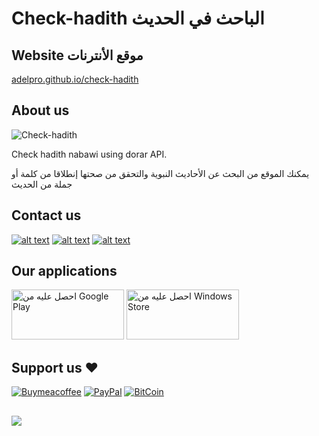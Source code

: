 # Check-hadith الباحث في الحديث

## Website موقع الأنترنات
<a href="https://adelpro.github.io/check-hadith/index.html" target="_blank">adelpro.github.io/check-hadith</a>

## About us

![Check-hadith](https://adelpro.github.io/check-hadith/images/256x256.png)

Check hadith nabawi using dorar API.


يمكنك الموقع من البحث عن الأحاديث النبوية والتحقق من صحتها إنطلاقا من كلمة أو جملة من الحديث

[1.1]: http://i.imgur.com/tXSoThF.png (twitter icon with padding)
[2.1]: http://i.imgur.com/P3YfQoD.png (facebook icon with padding)
[3.1]: http://i.imgur.com/0o48UoR.png (github icon with padding)

[1]: https://www.twitter.com/quranipfs
[2]: https://www.facebook.com/wathakker.wakf
[3]: https://github.com/adelpro/check-hadith


## Contact us
 
[![alt text][1.1]][1]
[![alt text][2.1]][2]
[![alt text][3.1]][3]

## Our applications

<a href="https://play.google.com/store/apps/details?id=app.web.checkhadith.twa&amp;pcampaignid=pcampaignidMKT-Other-global-all-co-prtnr-py-PartBadge-Mar2515-1"><img alt="احصل عليه من Google Play" src="https://play.google.com/intl/en_us/badges/static/images/badges/ar_badge_web_generic.png" style="width: 180px; height: 80px;"></a>
<a target="_blank" rel="noopener" title="Microsoft Store" href="https://www.microsoft.com/store/apps/9NN5H6LV53DS?cid=storebadge&amp;ocid=badge"><img class="img-responsive" src="https://developer.microsoft.com/store/badges/images/Arabic_get_it_from_MS.png" alt="احصل عليه من Windows Store" style="width: 180px; height: 80px;"></a>

## Support us ❤️
[![Buymeacoffee](https://badgen.net/badge/icon/buymeacoffee?icon=buymeacoffee&label)](https://www.buymeacoffee.com/Adel.benyahia/)
[![PayPal](https://badgen.net/badge/icon/PayPal?icon=https://simpleicons.now.sh/paypal/fff&label)](https://www.paypal.com/paypalme/adelbenyahia)
[![BitCoin](https://badgen.net/badge/icon/bitcoin?icon=bitcoin&label)](bitcoin:1PstR1HYTG8FbVRR7YZhQftYumVAURXuq7?label=Quranipfs&message=Payment%20to%20Quranipfs)
##
![](https://komarev.com/ghpvc/?username=adelpro&style=flat-squar&color=brightgreen)

